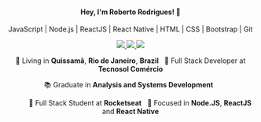 <h4 align="center">
  Hey, I'm Roberto Rodrigues! 👋
</h4>

<p align="center">
  JavaScript | Node.js | ReactJS | React Native | HTML | CSS | Bootstrap | Git
</p>
<p align="center">
  <a
    href="https://web.whatsapp.com/send?phone=+5522981123607" 
    alt="WhatsApp"
    target="blank"
  >
    <img src="https://img.shields.io/badge/-WhatsApp-28A745?style=flat&logo=WhatsApp&logoColor=white" />
  </a>
  <a
    href="https://www.linkedin.com/in/robertorodriguesazevedo" 
    alt="LinkedIn"
    target="blank"
  >
    <img src="https://img.shields.io/badge/-LinkedIn-28A745?style=flat&logo=Linkedin&logoColor=white" />
  </a>
  <a
    href="https://github.com/robertoarodrigues"
    alt="GitHub"
    target="blank"
  >
    <img src="https://img.shields.io/badge/-GitHub-28A745?style=flat&logo=Github&logoColor=white" />
  </a>
</p>
  </a>
  
<p align="center">
  📌 Living in <b>Quissamã</b>, <b>Rio de Janeiro</b>, <b>Brazil</b> &nbsp; 💼 Full Stack Developer at <b>Tecnosol Comércio</b>
</p>
<p align="center">
  📚 Graduate in <b>Analysis and Systems Development</b> &nbsp;
</p>

<p align="center">
  &nbsp; &nbsp; &nbsp; &nbsp; &nbsp; 🚀 Full Stack Student at <b>Rocketseat</b> &nbsp; 🎯 Focused in <b>Node.JS</b>, <b>ReactJS</b> and <b>React Native</b>
</p>
